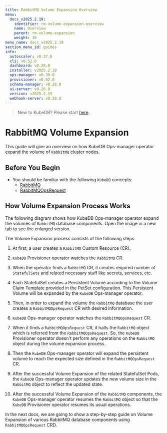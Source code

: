 ```yaml
---
title: RabbitMQ Volume Expansion Overview
menu:
  docs_v2025.2.19:
    identifier: rm-volume-expansion-overview
    name: Overview
    parent: rm-volume-expansion
    weight: 10
menu_name: docs_v2025.2.19
section_menu_id: guides
info:
  autoscaler: v0.37.0
  cli: v0.52.0
  dashboard: v0.28.0
  installer: v2025.2.19
  ops-manager: v0.39.0
  provisioner: v0.52.0
  schema-manager: v0.28.0
  ui-server: v0.28.0
  version: v2025.2.19
  webhook-server: v0.28.0
---
```


> New to KubeDB? Please start [here](/docs/v2025.2.19/README).

# RabbitMQ Volume Expansion

This guide will give an overview on how KubeDB Ops-manager operator expand the volume of `RabbitMQ` cluster nodes.

## Before You Begin

- You should be familiar with the following `KubeDB` concepts:
  - [RabbitMQ](/docs/v2025.2.19/guides/rabbitmq/concepts/rabbitmq)
  - [RabbitMQOpsRequest](/docs/v2025.2.19/guides/rabbitmq/concepts/opsrequest)

## How Volume Expansion Process Works

The following diagram shows how KubeDB Ops-manager operator expand the volumes of `RabbitMQ` database components. Open the image in a new tab to see the enlarged version.

The Volume Expansion process consists of the following steps:

1. At first, a user creates a `RabbitMQ` Custom Resource (CR).

2. `KubeDB` Provisioner  operator watches the `RabbitMQ` CR.

3. When the operator finds a `RabbitMQ` CR, it creates required number of `StatefulSets` and related necessary stuff like secrets, services, etc.

4. Each StatefulSet creates a Persistent Volume according to the Volume Claim Template provided in the PetSet configuration. This Persistent Volume will be expanded by the `KubeDB` Ops-manager operator.

5. Then, in order to expand the volume the `RabbitMQ` database the user creates a `RabbitMQOpsRequest` CR with desired information.

6. `KubeDB` Ops-manager operator watches the `RabbitMQOpsRequest` CR.

7. When it finds a `RabbitMQOpsRequest` CR, it halts the `RabbitMQ` object which is referred from the `RabbitMQOpsRequest`. So, the `KubeDB` Provisioner  operator doesn't perform any operations on the `RabbitMQ` object during the volume expansion process.

8. Then the `KubeDB` Ops-manager operator will expand the persistent volume to reach the expected size defined in the `RabbitMQOpsRequest` CR.

9. After the successful Volume Expansion of the related StatefulSet Pods, the `KubeDB` Ops-manager operator updates the new volume size in the `RabbitMQ` object to reflect the updated state.

10. After the successful Volume Expansion of the `RabbitMQ` components, the `KubeDB` Ops-manager operator resumes the `RabbitMQ` object so that the `KubeDB` Provisioner  operator resumes its usual operations.

In the next docs, we are going to show a step-by-step guide on Volume Expansion of various RabbitMQ database components using `RabbitMQOpsRequest` CRD.
